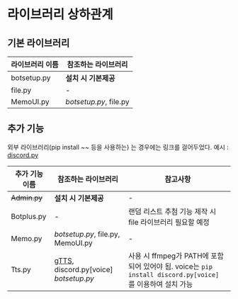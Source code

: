 # 라이브러리 상하관계

## 기본 라이브러리
| 라이브러리 이름 | 참조하는 라이브러리 |
|-|-|
| botsetup.py | **설치 시 기본제공** |
| file.py | - |
| MemoUI.py | *botsetup.py*, file.py |

## 추가 기능
외부 라이브러리(pip install ~~ 등을 사용하는) 는 경우에는 링크를 걸어두었다. 예시 : [discord.py](<https://pypi.org/project/discord.py/>)

| 추가 기능 이름 | 참조하는 라이브러리 | 참고사항 |
|-|-|-|
| ~~Admin.py~~ | **설치 시 기본제공** | - |
| Botplus.py | - | 랜덤 리스트 추첨 기능 제작 시 file 라이브러리 필요할 예정 |
| Memo.py | *botsetup.py*, file.py, MemoUI.py | - |
| Tts.py | [gTTS](<https://pypi.org/project/gTTS/>), discord.py[voice] *botsetup.py* | 사용 시 ffmpeg가 PATH에 포함되어 있어야 됨. voice는 ```pip install discord.py[voice]``` 를 이용하여 설치 가능 |